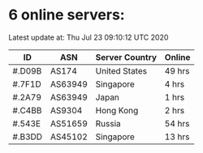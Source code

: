 # 6 online servers:

Latest update at: Thu Jul 23 09:10:12 UTC 2020

| ID | ASN | Server Country | Online |
| -- | --- | -------------- | ------ |
| #.D09B | AS174 | United States | 49 hrs |
| #.7F1D | AS63949 | Singapore | 4 hrs |
| #.2A79 | AS63949 | Japan | 1 hrs |
| #.C4BB | AS9304 | Hong Kong | 2 hrs |
| #.543E | AS51659 | Russia | 54 hrs |
| #.B3DD | AS45102 | Singapore | 13 hrs |

